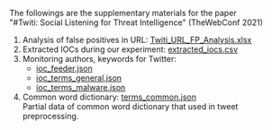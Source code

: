 The followings are the supplementary materials for the paper   
"\#Twiti: Social Listening for Threat Intelligence" (TheWebConf 2021)   <!-- TODO: Link to paper -->

1. Analysis of false positives in URL: [Twiti_URL_FP_Analysis.xlsx](Twiti_URL_FP_Analysis.xlsx)
2. Extracted IOCs during our experiment: [extracted_iocs.csv](extracted_iocs.csv)
3. Monitoring authors, keywords for Twitter:
   - [ioc_feeder.json](ioc_feeder.json)
   - [ioc_terms_general.json](ioc_terms_general.json)
   - [ioc_terms_malware.json](ioc_terms_malware.json)
4. Common word dictionary: [terms_common.json](terms_common.json)   
Partial data of common word dictionary that used in tweet preprocessing.
